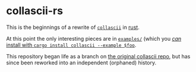 # collascii-rs

This is the beginnings of a rewrite of [`collascii`](https://github.com/olin/collascii) in [rust](https://www.rust-lang.org/).

At this point the only interesting pieces are in [`examples/`](examples/) (which you [_can_ install with `cargo install collascii --example $foo`](https://doc.rust-lang.org/cargo/commands/cargo-install.html#option-cargo-install---example).

This repository began life as a branch on [the original collascii repo](https://github.com/olin/collascii), but has since been reworked into an independent (orphaned) history.
